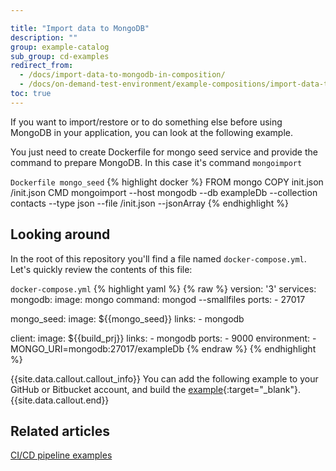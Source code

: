 ```yaml
---

title: "Import data to MongoDB"
description: ""
group: example-catalog
sub_group: cd-examples
redirect_from:
  - /docs/import-data-to-mongodb-in-composition/
  - /docs/on-demand-test-environment/example-compositions/import-data-to-mongodb/   
toc: true
---
```


If you want to import/restore or to do something else before using MongoDB in your application, you can look at the following example.

You just need to create Dockerfile for mongo seed service and provide the command to prepare MongoDB. In this case it's command `mongoimport`

  `Dockerfile mongo_seed`
{% highlight docker %}
FROM mongo
COPY init.json /init.json
CMD mongoimport --host mongodb --db exampleDb --collection contacts --type json --file /init.json --jsonArray
{% endhighlight %}

## Looking around
In the root of this repository you'll find a file named `docker-compose.yml`.
Let's quickly review the contents of this file:

  `docker-compose.yml`
{% highlight yaml %}
{% raw %}
version: '3'
services:
  mongodb:
    image: mongo
    command: mongod --smallfiles
    ports:
      - 27017

  mongo_seed:
    image: ${{mongo_seed}}
    links:
      - mongodb

  client:
    image: ${{build_prj}}
    links:
      - mongodb
    ports:
      - 9000
    environment:
      - MONGO_URI=mongodb:27017/exampleDb
{% endraw %}
{% endhighlight %}

{{site.data.callout.callout_info}}
You can add the following example to your GitHub or Bitbucket account, and build the [example](https://github.com/codefreshdemo/cf-example-manage-mongodb){:target="_blank"}.
{{site.data.callout.end}}

## Related articles
[CI/CD pipeline examples]({{site.baseurl}}/docs/example-catalog/ci-examples/)  